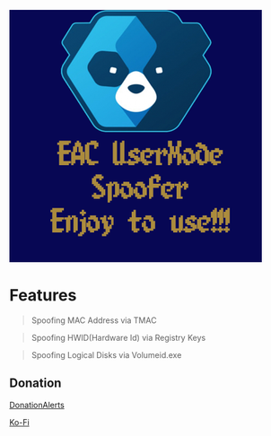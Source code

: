 ![pic1](/imgs/EAC.png)

# Features
> Spoofing MAC Address via TMAC

> Spoofing HWID(Hardware Id) via Registry Keys

> Spoofing Logical Disks via Volumeid.exe

## Donation 

[DonationAlerts](https://www.donationalerts.com/r/glebyoutuber)

[Ko-Fi](https://ko-fi.com/glebyoutuber)
